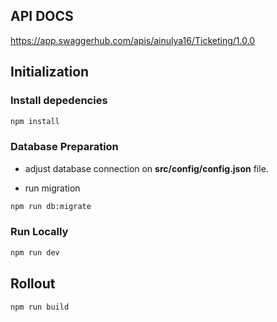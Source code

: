 ## API DOCS
https://app.swaggerhub.com/apis/ainulya16/Ticketing/1.0.0
## Initialization

### Install depedencies

```bash
npm install
```

### Database Preparation
- adjust database connection on **src/config/config.json** file.

- run migration
```bash
npm run db:migrate
```

### Run Locally

```bash
npm run dev
```

## Rollout
```bash
npm run build
```
